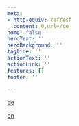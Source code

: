 ```yaml
---
meta:
- http-equiv: refresh
  content: 0,url=/de
home: false
heroText: ''
heroBackground: ''
tagline: ''
actionText: ''
actionLink: ''
features: []
footer: ''

---
```

[de](./de)

[en](./en)